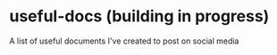# useful-docs (building in progress)
A list of useful documents I've created to post on social media
